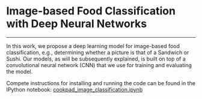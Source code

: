 # Image-based Food Classification with Deep Neural Networks

<hr>

In this work, we propose a deep learning model for image-based food
classification, e.g., determining whether a picture is that of a Sandwich or
Sushi. Our models, as will be subsequently explained, is built on top of a
convolutional neural network (CNN) that we use for training and evaluating the
model.

Compete instructions for installing and running the code can be found in the IPython notebook: <a href = 'https://github.com/Staano/image_food_classification/blob/master/cookpad_image_classification.ipynb'>cookpad_image_classification.ipynb</a>

